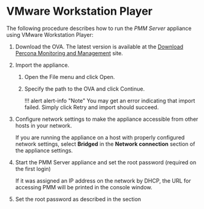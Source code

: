 # VMware Workstation Player

The following procedure describes how to run the *PMM Server* appliance using VMware Workstation Player:

1. Download the OVA. The latest version is available at the [Download Percona Monitoring and Management](https://www.percona.com/downloads/pmm) site.

2. Import the appliance.

    1. Open the File menu and click Open.
    2. Specify the path to the OVA and click Continue.

        !!! alert alert-info "Note"
            You may get an error indicating that import failed. Simply click Retry and import should succeed.

3. Configure network settings to make the appliance accessible from other hosts in your network.

    If you are running the appliance on a host with properly configured network settings, select **Bridged** in the **Network connection** section of the appliance settings.

4. Start the PMM Server appliance and set the root password (required on the first login)

    If it was assigned an IP address on the network by DHCP, the URL for accessing PMM will be printed in the console window.

5. Set the root password as described in the section
